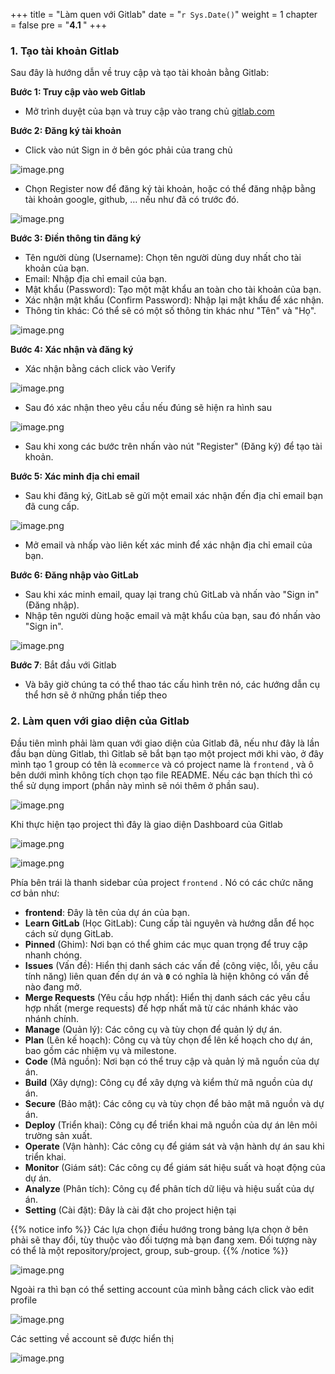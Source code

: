 +++
title = "Làm quen với Gitlab"
date = "`r Sys.Date()`" 
weight = 1
chapter = false
pre = "<b>4.1 </b>"
+++

### 1. Tạo tài khoản Gitlab

Sau đây là hướng dẫn về truy cập và tạo tài khoản bằng Gitlab:

**Bước 1: Truy cập vào web Gitlab**

- Mở trình duyệt của bạn và truy cập vào trang chủ [gitlab.com](https://about.gitlab.com/)

**Bước 2: Đăng ký tài khoản**

- Click vào nút Sign in ở bên góc phải của trang chủ

![image.png](/images/4-setupgitlab/4.1-getstarted/image.png?featherlight=false&width=60pc)

- Chọn Register now để đăng ký tài khoản, hoặc có thể đăng nhập bằng tài khoản google, github, … nếu như đã có trước đó.

![image.png](/images/4-setupgitlab/4.1-getstarted/image1.png?featherlight=false&width=30pc)

**Bước 3: Điền thông tin đăng ký**

- Tên người dùng (Username): Chọn tên người dùng duy nhất cho tài khoản của bạn.
- Email: Nhập địa chỉ email của bạn.
- Mật khẩu (Password): Tạo một mật khẩu an toàn cho tài khoản của bạn.
- Xác nhận mật khẩu (Confirm Password): Nhập lại mật khẩu để xác nhận.
- Thông tin khác: Có thể sẽ có một số thông tin khác như "Tên" và "Họ".

![image.png](/images/4-setupgitlab/4.1-getstarted/image2.png?featherlight=false&width=30pc)

**Bước 4: Xác nhận và đăng ký**

- Xác nhận bằng cách click vào Verify

![image.png](/images/4-setupgitlab/4.1-getstarted/image3.png?featherlight=false&width=30pc)

- Sau đó xác nhận theo yêu cầu nếu đúng sẽ hiện ra hình sau

![image.png](/images/4-setupgitlab/4.1-getstarted/image4.png?featherlight=false&width=30pc)

- Sau khi xong các bước trên nhấn vào nút "Register" (Đăng ký) để tạo tài khoản.

**Bước 5:  Xác minh địa chỉ email**

- Sau khi đăng ký, GitLab sẽ gửi một email xác nhận đến địa chỉ email bạn đã cung cấp.

![image.png](/images/4-setupgitlab/4.1-getstarted/image5.png?featherlight=false&width=60pc)

- Mở email và nhấp vào liên kết xác minh để xác nhận địa chỉ email của bạn.

**Bước 6: Đăng nhập vào GitLab**

- Sau khi xác minh email, quay lại trang chủ GitLab và nhấn vào "Sign in" (Đăng nhập).
- Nhập tên người dùng hoặc email và mật khẩu của bạn, sau đó nhấn vào "Sign in".

![image.png](/images/4-setupgitlab/4.1-getstarted/image6.png?featherlight=false&width=60pc)

**Bước 7**: Bắt đầu với Gitlab

- Và bây giờ chúng ta có thể thao tác cấu hình trên nó, các hướng dẫn cụ thể hơn sẽ ở những phần tiếp theo

### 2. Làm quen với giao diện của Gitlab

Đầu tiên mình phải làm quan với giao diện của Gitlab đã, nếu như đây là lần đầu bạn dùng Gitlab, thì Gitlab sẽ bắt bạn tạo một project mới khi vào, ở đây mình tạo 1 group có tên là `ecommerce` và có project name là `frontend` , và ô bên dưới mình không tích chọn tạo file README. Nếu các bạn thích thì có thể sử dụng import (phần này mình sẽ nói thêm ở phần sau).

![image.png](/images/4-setupgitlab/4.1-getstarted/image7.png?featherlight=false&width=60pc)

Khi thực hiện tạo project thì đây là giao diện Dashboard của Gitlab

![image.png](/images/4-setupgitlab/4.1-getstarted/image8.png?featherlight=false&width=50pc)

![image.png](/images/4-setupgitlab/4.1-getstarted/image9.png?featherlight=false&width=20pc)

Phía bên trái là thanh sidebar của project `frontend` . Nó có các chức năng cơ bản như:

- **frontend**: Đây là tên của dự án của bạn.
- **Learn GitLab** (Học GitLab): Cung cấp tài nguyên và hướng dẫn để học cách sử dụng GitLab.
- **Pinned** (Ghim): Nơi bạn có thể ghim các mục quan trọng để truy cập nhanh chóng.
- **Issues** (Vấn đề): Hiển thị danh sách các vấn đề (công việc, lỗi, yêu cầu tính năng) liên quan đến dự án và **`0`** có nghĩa là hiện không có vấn đề nào đang mở.
- **Merge Requests** (Yêu cầu hợp nhất): Hiển thị danh sách các yêu cầu hợp nhất (merge requests) để hợp nhất mã từ các nhánh khác vào nhánh chính.
- **Manage** (Quản lý): Các công cụ và tùy chọn để quản lý dự án.
- **Plan** (Lên kế hoạch): Công cụ và tùy chọn để lên kế hoạch cho dự án, bao gồm các nhiệm vụ và milestone.
- **Code** (Mã nguồn): Nơi bạn có thể truy cập và quản lý mã nguồn của dự án.
- **Build** (Xây dựng): Công cụ để xây dựng và kiểm thử mã nguồn của dự án.
- **Secure** (Bảo mật): Các công cụ và tùy chọn để bảo mật mã nguồn và dự án.
- **Deploy** (Triển khai): Công cụ để triển khai mã nguồn của dự án lên môi trường sản xuất.
- **Operate** (Vận hành): Các công cụ để giám sát và vận hành dự án sau khi triển khai.
- **Monitor** (Giám sát): Các công cụ để giám sát hiệu suất và hoạt động của dự án.
- **Analyze** (Phân tích): Công cụ để phân tích dữ liệu và hiệu suất của dự án.
- **Setting** (Cài đặt): Đây là cài đặt cho project hiện tại

{{% notice info %}}
Các lựa chọn điều hướng trong bảng lựa chọn ở bên phải sẽ thay đổi, tùy thuộc vào đối tượng mà bạn đang xem. Đối tượng này có thể là một repository/project, group, sub-group.
{{% /notice %}}

![image.png](/images/4-setupgitlab/4.1-getstarted/image10.png?featherlight=false&width=60pc)

Ngoài ra thì bạn có thể setting account của mình bằng cách click vào edit profile 

![image.png](/images/4-setupgitlab/4.1-getstarted/image11.png?featherlight=false&width=20pc)

Các setting về account sẽ được hiển thị

![image.png](/images/4-setupgitlab/4.1-getstarted/image12.png?featherlight=false&width=50pc)